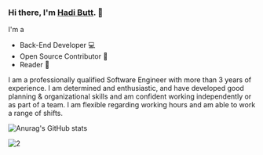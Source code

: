 ### Hi there, I'm [Hadi Butt](https://hadibuttt.github.io/).  👋

I'm a 

- Back-End Developer :computer:
- Open Source Contributor :raised_hands:
- Reader :book:

I am a professionally qualified Software Engineer with more than 3 years of experience. I am determined and enthusiastic, and have developed good planning & organizational skills and am confident working independently or as part of a team. I am flexible regarding working hours and am able to work a range of shifts.
 
![Anurag's GitHub stats](https://github-readme-stats.vercel.app/api?username=HadiButtt&theme=vue)

![2](https://user-images.githubusercontent.com/58470182/110176812-ba55b180-7e25-11eb-8f8b-6f4aaa4a9b1f.jpeg)            
